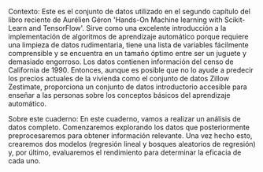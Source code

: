 Contexto:
Este es el conjunto de datos utilizado en el segundo capítulo del libro reciente de Aurélien Géron 'Hands-On Machine learning with Scikit-Learn and TensorFlow'. Sirve como una excelente introducción a la implementación de algoritmos de aprendizaje automático porque requiere una limpieza de datos rudimentaria, tiene una lista de variables fácilmente comprensible y se encuentra en un tamaño óptimo entre ser un juguete y demasiado engorroso. Los datos contienen información del censo de California de 1990. Entonces, aunque es posible que no lo ayude a predecir los precios actuales de la vivienda como el conjunto de datos Zillow Zestimate, proporciona un conjunto de datos introductorio accesible para enseñar a las personas sobre los conceptos básicos del aprendizaje automático.

Sobre este cuaderno:
En este cuaderno, vamos a realizar un análisis de datos completo. Comenzaremos explorando los datos que posteriormente preprocesaremos para obtener información relevante. Una vez hecho esto, crearemos dos modelos (regresión lineal y bosques aleatorios de regresión) y, por último, evaluaremos el rendimiento para determinar la eficacia de cada uno.
